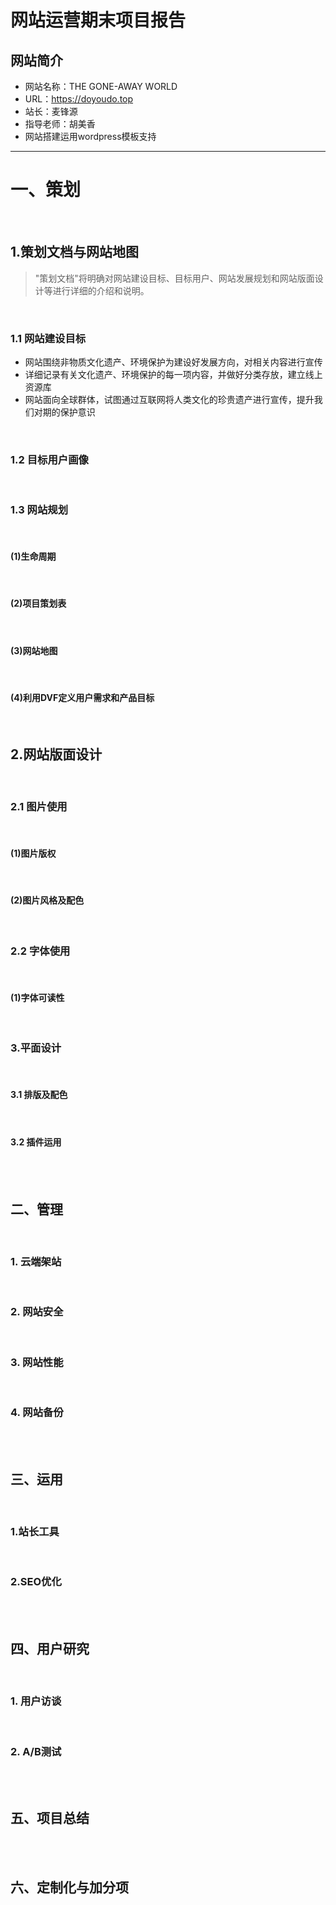 # 网站运营期末项目报告

## 网站简介
- 网站名称：THE GONE-AWAY WORLD
- URL：https://doyoudo.top
- 站长：麦锋源
- 指导老师：胡美香
- 网站搭建运用wordpress模板支持

***

# 一、策划
<br/>

## 1.策划文档与网站地图

> "策划文档"将明确对网站建设目标、目标用户、网站发展规划和网站版面设计等进行详细的介绍和说明。

<br/>

### 1.1 网站建设目标
- 网站围绕非物质文化遗产、环境保护为建设好发展方向，对相关内容进行宣传
- 详细记录有关文化遗产、环境保护的每一项内容，并做好分类存放，建立线上资源库
- 网站面向全球群体，试图通过互联网将人类文化的珍贵遗产进行宣传，提升我们对期的保护意识

<br/>

### 1.2 目标用户画像
<br/>

### 1.3 网站规划
<br/>

#### (1)生命周期
<br/>

#### (2)项目策划表
<br/>

#### (3)网站地图
<br/>

#### (4)利用DVF定义用户需求和产品目标
<br/>

## 2.网站版面设计
<br/>

### 2.1 图片使用
<br/>

#### (1)图片版权
<br/>

#### (2)图片风格及配色
<br/>

### 2.2 字体使用
<br/>

#### (1)字体可读性
<br/>

### 3.平面设计
<br/>

#### 3.1 排版及配色
<br/>

#### 3.2 插件运用

<br/>
<br/>

## 二、管理
<br/>

### 1. 云端架站
<br/>

### 2. 网站安全
<br/>

### 3. 网站性能
<br/>

### 4. 网站备份

<br/>
<br/>

## 三、运用
<br/>

### 1.站长工具
<br/>

### 2.SEO优化

<br/>
<br/>

## 四、用户研究
<br/>

### 1. 用户访谈
<br/>

### 2. A/B测试

<br/>
<br/>

## 五、项目总结

<br/>
<br/>

## 六、定制化与加分项
